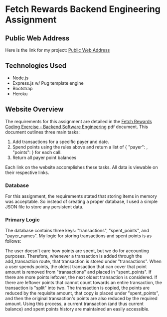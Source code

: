 # Fetch Rewards Backend Engineering Assignment

## Public Web Address
Here is the link for my project: [Public Web Address](https://quiet-bayou-08037.herokuapp.com/)

## Technologies Used
- Node.js
- Express.js w/ Pug template engine
- Bootstrap
- Heroku

## Website Overview
The requirements for this assignment are detailed in the [Fetch Rewards Coding Exercise - Backend Software Engineering](https://fetch-hiring.s3.us-east-1.amazonaws.com/points.pdf) pdf document. This document outlines three main tasks:

1. Add transactions for a specific payer and date.
2. Spend points using the rules above and return a list of { "payer": <string>, "points": <integer> } for each call.
3. Return all payer point balances

Each link on the website accomplishes these tasks. All data is viewable on their respective links.

### Database
For this assignment, the requirements stated that storing items in memory was acceptable. So instead of creating a proper database, I used a simple JSON file to store any persistent data. 

### Primary Logic
The database contains three keys: "transactions", "spent_points", and "payer_names". My logic for storing transactions and spent points is as follows:

The user doesn't care how points are spent, but we do for accounting purposes. Therefore, whenever a transaction is added through the add_transaction route, that transaction is stored under "transactions". When a user spends points, the oldest transaction that can cover that point amount is removed from "transactions" and placed in "spent_points". If there are more points leftover, the next oldest transaction is considered. If there are leftover points that cannot count towards an entire transaction, the transaction is "split" into two. The transaction is copied, the points are reduced by the requisite amount, that copy is placed under "spent_points", and then the original transaction's points are also reduced by the required amount. Using this process, a current transaction (and thus current balance) and spent points history are maintained an easily accessible.
